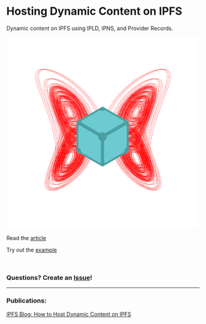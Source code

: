 # Hosting Dynamic Content on IPFS

Dynamic content on IPFS using IPLD, IPNS, and Provider Records.

<img src="./.assets/dynamic-ipfs.png" width="500">

Read the [article](./ARTICLE.md)

Try out the [example](./ARTICLE.md#example)

<br/>

### Questions? Create an [Issue](https://github.com/tabcat/dynamic-content/issues)!

---

### Publications:

[IPFS Blog: How to Host Dynamic Content on IPFS](https://blog.ipfs.tech/2023-how-to-host-dynamic-content-on-ipfs/)
